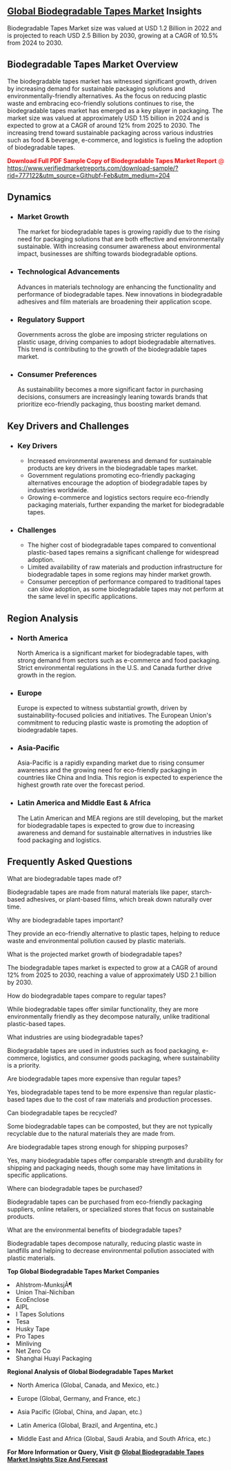 <h2><a href="https://www.verifiedmarketreports.com/download-sample/?rid=777122&amp;utm_source=Githubf&amp;utm_medium=204" target="_blank">Global Biodegradable Tapes Market</a> Insights</h2><p>Biodegradable Tapes Market size was valued at USD 1.2 Billion in 2022 and is projected to reach USD 2.5 Billion by 2030, growing at a CAGR of 10.5% from 2024 to 2030.</p><p> <h2>Biodegradable Tapes Market Overview</h2> <p>The biodegradable tapes market has witnessed significant growth, driven by increasing demand for sustainable packaging solutions and environmentally-friendly alternatives. As the focus on reducing plastic waste and embracing eco-friendly solutions continues to rise, the biodegradable tapes market has emerged as a key player in packaging. The market size was valued at approximately USD 1.15 billion in 2024 and is expected to grow at a CAGR of around 12% from 2025 to 2030. The increasing trend toward sustainable packaging across various industries such as food & beverage, e-commerce, and logistics is fueling the adoption of biodegradable tapes.</p> <p><p><span class=""><span style="color: #ff0000;"><strong>Download Full PDF Sample Copy of Biodegradable Tapes Market Report</strong> @ </span><a href="https://www.verifiedmarketreports.com/download-sample/?rid=777122&amp;utm_source=Githubf-Feb&amp;utm_medium=204" target="_blank">https://www.verifiedmarketreports.com/download-sample/?rid=777122&amp;utm_source=Githubf-Feb&amp;utm_medium=204</a></span></p></p> <h2>Dynamics</h2> <ul> <li><h3>Market Growth</h3> The market for biodegradable tapes is growing rapidly due to the rising need for packaging solutions that are both effective and environmentally sustainable. With increasing consumer awareness about environmental impact, businesses are shifting towards biodegradable options.</li> <li><h3>Technological Advancements</h3> Advances in materials technology are enhancing the functionality and performance of biodegradable tapes. New innovations in biodegradable adhesives and film materials are broadening their application scope.</li> <li><h3>Regulatory Support</h3> Governments across the globe are imposing stricter regulations on plastic usage, driving companies to adopt biodegradable alternatives. This trend is contributing to the growth of the biodegradable tapes market.</li> <li><h3>Consumer Preferences</h3> As sustainability becomes a more significant factor in purchasing decisions, consumers are increasingly leaning towards brands that prioritize eco-friendly packaging, thus boosting market demand.</li> </ul> <h2>Key Drivers and Challenges</h2> <ul> <li><h3>Key Drivers</h3> <ul> <li>Increased environmental awareness and demand for sustainable products are key drivers in the biodegradable tapes market.</li> <li>Government regulations promoting eco-friendly packaging alternatives encourage the adoption of biodegradable tapes by industries worldwide.</li> <li>Growing e-commerce and logistics sectors require eco-friendly packaging materials, further expanding the market for biodegradable tapes.</li> </ul> </li> <li><h3>Challenges</h3> <ul> <li>The higher cost of biodegradable tapes compared to conventional plastic-based tapes remains a significant challenge for widespread adoption.</li> <li>Limited availability of raw materials and production infrastructure for biodegradable tapes in some regions may hinder market growth.</li> <li>Consumer perception of performance compared to traditional tapes can slow adoption, as some biodegradable tapes may not perform at the same level in specific applications.</li> </ul> </li> </ul> <h2>Region Analysis</h2> <ul> <li><h3>North America</h3> North America is a significant market for biodegradable tapes, with strong demand from sectors such as e-commerce and food packaging. Strict environmental regulations in the U.S. and Canada further drive growth in the region.</li> <li><h3>Europe</h3> Europe is expected to witness substantial growth, driven by sustainability-focused policies and initiatives. The European Union's commitment to reducing plastic waste is promoting the adoption of biodegradable tapes.</li> <li><h3>Asia-Pacific</h3> Asia-Pacific is a rapidly expanding market due to rising consumer awareness and the growing need for eco-friendly packaging in countries like China and India. This region is expected to experience the highest growth rate over the forecast period.</li> <li><h3>Latin America and Middle East & Africa</h3> The Latin American and MEA regions are still developing, but the market for biodegradable tapes is expected to grow due to increasing awareness and demand for sustainable alternatives in industries like food packaging and logistics.</li> </ul> <h2>Frequently Asked Questions</h2> <p>What are biodegradable tapes made of?</p> <p>Biodegradable tapes are made from natural materials like paper, starch-based adhesives, or plant-based films, which break down naturally over time.</p> <p>Why are biodegradable tapes important?</p> <p>They provide an eco-friendly alternative to plastic tapes, helping to reduce waste and environmental pollution caused by plastic materials.</p> <p>What is the projected market growth of biodegradable tapes?</p> <p>The biodegradable tapes market is expected to grow at a CAGR of around 12% from 2025 to 2030, reaching a value of approximately USD 2.1 billion by 2030.</p> <p>How do biodegradable tapes compare to regular tapes?</p> <p>While biodegradable tapes offer similar functionality, they are more environmentally friendly as they decompose naturally, unlike traditional plastic-based tapes.</p> <p>What industries are using biodegradable tapes?</p> <p>Biodegradable tapes are used in industries such as food packaging, e-commerce, logistics, and consumer goods packaging, where sustainability is a priority.</p> <p>Are biodegradable tapes more expensive than regular tapes?</p> <p>Yes, biodegradable tapes tend to be more expensive than regular plastic-based tapes due to the cost of raw materials and production processes.</p> <p>Can biodegradable tapes be recycled?</p> <p>Some biodegradable tapes can be composted, but they are not typically recyclable due to the natural materials they are made from.</p> <p>Are biodegradable tapes strong enough for shipping purposes?</p> <p>Yes, many biodegradable tapes offer comparable strength and durability for shipping and packaging needs, though some may have limitations in specific applications.</p> <p>Where can biodegradable tapes be purchased?</p> <p>Biodegradable tapes can be purchased from eco-friendly packaging suppliers, online retailers, or specialized stores that focus on sustainable products.</p> <p>What are the environmental benefits of biodegradable tapes?</p> <p>Biodegradable tapes decompose naturally, reducing plastic waste in landfills and helping to decrease environmental pollution associated with plastic materials.</p> </p><p><strong>Top Global Biodegradable Tapes Market Companies</strong></p><div data-test-id=""><p><li>Ahlstrom-MunksjÃ¶</li><li> Union Thai-Nichiban</li><li> EcoEnclose</li><li> AIPL</li><li> I Tapes Solutions</li><li> Tesa</li><li> Husky Tape</li><li> Pro Tapes</li><li> Minliving</li><li> Net Zero Co</li><li> Shanghai Huayi Packaging</li></p><div><strong>Regional Analysis of&nbsp;Global Biodegradable Tapes Market</strong></div><ul><li dir="ltr"><p dir="ltr">North America&nbsp;(Global, Canada, and Mexico, etc.)</p></li><li dir="ltr"><p dir="ltr">Europe (Global, Germany, and France, etc.)</p></li><li dir="ltr"><p dir="ltr">Asia Pacific&nbsp;(Global, China, and Japan, etc.)</p></li><li dir="ltr"><p dir="ltr">Latin America&nbsp;(Global, Brazil, and Argentina, etc.)</p></li><li dir="ltr">Middle East and Africa&nbsp;(Global, Saudi Arabia, and South Africa, etc.)</li></ul><p><strong>For More Information or Query, Visit @&nbsp;</strong><strong><a href="https://www.verifiedmarketreports.com/product/biodegradable-tapes-market/?utm_source=Githubf&amp;utm_medium=204" target="_blank">Global Biodegradable Tapes Market Insights Size And Forecast</a></strong></p></div>
